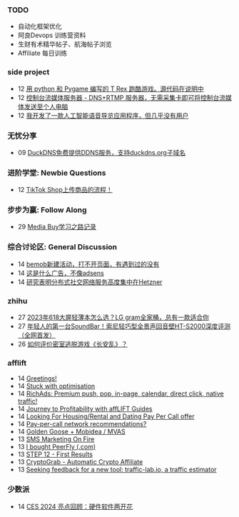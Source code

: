 ### TODO
-  自动化框架优化
-  阿良Devops 训练营资料
-  生财有术精华帖子、航海帖子浏览
-  Affiliate 每日训练

### side project
<!-- sideproject:START -->
-  12 [用 python 和 Pygame 编写的 T Rex 跑酷游戏。源代码在说明中](https://www.youtube.com/watch?v=pZySIXSelCA)
-  12 [控制台流媒体服务器 - DNS+RTMP 服务器，无需采集卡即可将控制台流媒体发送至个人电脑](https://github.com/Aioros/console-streaming-server)
-  12 [我开发了一款人工智能语音导览应用程序，但几乎没有用户](https://www.reddit.com/r/SideProject/comments/18gpp0e/ive_built_an_ai_audio_tour_app_but_have_almost_no/)<!-- sideproject:END -->


### 无忧分享
<!-- ruyo:START -->
-  09 [DuckDNS免费提供DDNS服务，支持duckdns.org子域名](https://51.ruyo.net/18593.html)<!-- ruyo:END -->

### 进阶学堂: Newbie Questions
<!-- advertcn1:START -->
-  12 [TikTok Shop上传商品的流程！](https://www.advertcn.com/thread-113648-1-1.html)<!-- advertcn1:END -->

### 步步为赢: Follow Along
<!-- advertcn2:START -->
-  29 [Media Buy学习之路记录](https://www.advertcn.com/thread-113493-1-1.html)<!-- advertcn2:END -->

### 综合讨论区: General Discussion
<!-- advertcn3:START -->
-  14 [bemob新建活动，打不开页面，有遇到过的没有](https://www.advertcn.com/thread-113661-1-1.html)
-  14 [这是什么广告，不像adsens](https://www.advertcn.com/thread-113656-1-1.html)
-  14 [研究表明分布式社交网络服务高度集中在Hetzner](https://www.advertcn.com/thread-113655-1-1.html)<!-- advertcn3:END -->


### zhihu
<!-- zhihu:START -->
-  27 [2023年618大屏轻薄本怎么选？LG gram全家桶，总有一款适合你](http://zhuanlan.zhihu.com/p/632641888?utm_campaign=rss&utm_medium=rss&utm_source=rss&utm_content=title)
-  27 [年轻人的第一台SoundBar！索尼轻巧型全景声回音壁HT-S2000深度评测（全网首发）](http://zhuanlan.zhihu.com/p/630990296?utm_campaign=rss&utm_medium=rss&utm_source=rss&utm_content=title)
-  26 [如何评价密室逃脱游戏《长安乱》？](http://www.zhihu.com/question/563950552/answer/3045961312?utm_campaign=rss&utm_medium=rss&utm_source=rss&utm_content=title)<!-- zhihu:END -->

### afflift
<!-- afflift:START -->
-  14 [Greetings!](https://afflift.com/f/threads/greetings.12450/)
-  14 [Stuck with optimisation](https://afflift.com/f/threads/stuck-with-optimisation.12452/)
-  14 [RichAds: Premium push, pop, in-page, calendar, direct click, native traffic!](https://afflift.com/f/threads/richads-premium-push-pop-in-page-calendar-direct-click-native-traffic.991/)
-  14 [Journey to Profitability with affLIFT Guides](https://afflift.com/f/threads/journey-to-profitability-with-afflift-guides.10148/)
-  14 [Looking For Housing/Rental and Dating Pay Per Call offer](https://afflift.com/f/threads/looking-for-housing-rental-and-dating-pay-per-call-offer.11798/)
-  14 [Pay-per-call network recommendations?](https://afflift.com/f/threads/pay-per-call-network-recommendations.12271/)
-  14 [Golden Goose + Mobidea / MVAS](https://afflift.com/f/threads/golden-goose-mobidea-mvas.11107/)
-  13 [SMS Marketing On Fire](https://afflift.com/f/threads/sms-marketing-on-fire.7169/)
-  13 [I bought PeerFly &lpar;.com&rpar;](https://afflift.com/f/threads/i-bought-peerfly-com.12297/)
-  13 [STEP 12 - First Results](https://afflift.com/f/threads/step-12-first-results.12323/)
-  13 [CryptoGrab - Automatic Crypto Affiliate](https://afflift.com/f/threads/cryptograb-automatic-crypto-affiliate.11746/)
-  13 [Seeking feedback for a new tool: traffic-lab.io, a traffic estimator](https://afflift.com/f/threads/seeking-feedback-for-a-new-tool-traffic-lab-io-a-traffic-estimator.12301/)<!-- afflift:END -->

### 少数派
<!-- sspai:START -->
-  14 [CES 2024 亮点回顾：硬件软件两开花](https://sspai.com/post/85807)<!-- sspai:END -->
